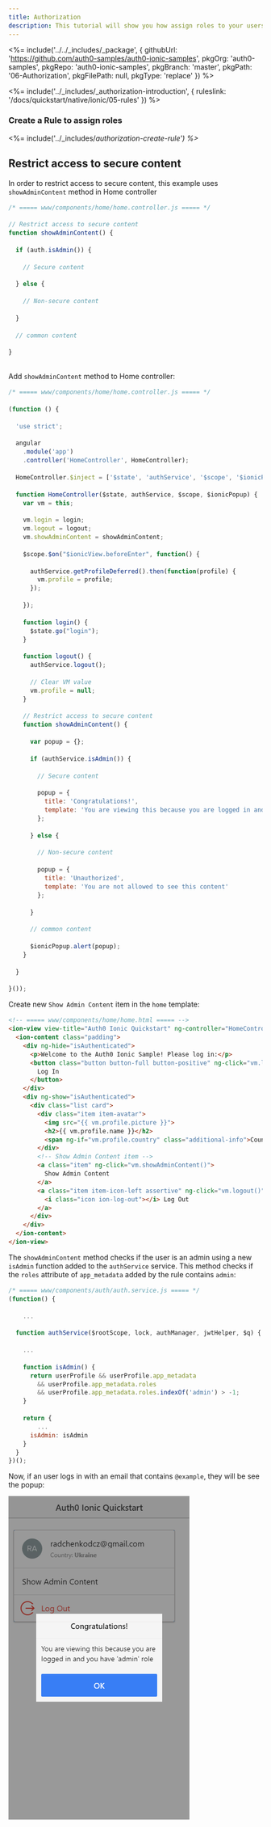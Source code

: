 ```yaml
---
title: Authorization
description: This tutorial will show you how assign roles to your users, and use those claims to authorize or deny a user to access secure content in the app.
---
```


<%= include('../../_includes/_package', {
  githubUrl: 'https://github.com/auth0-samples/auth0-ionic-samples',
  pkgOrg: 'auth0-samples',
  pkgRepo: 'auth0-ionic-samples',
  pkgBranch: 'master',
  pkgPath: '06-Authorization',
  pkgFilePath: null,
  pkgType: 'replace'
}) %>

<%= include('../_includes/_authorization-introduction', { ruleslink: '/docs/quickstart/native/ionic/05-rules' }) %>

### Create a Rule to assign roles

<%= include('../_includes/_authorization-create-rule') %>_


## Restrict access to secure content


In order to restrict access to secure content, this example uses `showAdminContent` method in Home controller

```js
/* ===== www/components/home/home.controller.js ===== */
 
// Restrict access to secure content
function showAdminContent() {

  if (auth.isAdmin()) {

    // Secure content

  } else {

    // Non-secure content

  }

  // common content

}



```


Add `showAdminContent` method to Home controller:

```js
/* ===== www/components/home/home.controller.js ===== */

(function () {

  'use strict';

  angular
    .module('app')
    .controller('HomeController', HomeController);

  HomeController.$inject = ['$state', 'authService', '$scope', '$ionicPopup'];

  function HomeController($state, authService, $scope, $ionicPopup) {
    var vm = this;

    vm.login = login;
    vm.logout = logout;
    vm.showAdminContent = showAdminContent;

    $scope.$on("$ionicView.beforeEnter", function() {

      authService.getProfileDeferred().then(function(profile) {
        vm.profile = profile;
      });

    });

    function login() {
      $state.go("login");
    }

    function logout() {
      authService.logout();

      // Clear VM value
      vm.profile = null;
    }

    // Restrict access to secure content
    function showAdminContent() {

      var popup = {};

      if (authService.isAdmin()) {

        // Secure content

        popup = {
          title: 'Congratulations!',
          template: 'You are viewing this because you are logged in and you have \'admin\' role'
        };

      } else {

        // Non-secure content

        popup = {
          title: 'Unauthorized',
          template: 'You are not allowed to see this content'
        };

      }

      // common content

      $ionicPopup.alert(popup);
    }

  }

}());
```

Create new `Show Admin Content` item in the `home` template:

```html
<!-- ===== www/components/home/home.html ===== -->
<ion-view view-title="Auth0 Ionic Quickstart" ng-controller="HomeController as vm">
  <ion-content class="padding">
    <div ng-hide="isAuthenticated">
      <p>Welcome to the Auth0 Ionic Sample! Please log in:</p>
      <button class="button button-full button-positive" ng-click="vm.login()">
        Log In
      </button>
    </div>
    <div ng-show="isAuthenticated">
      <div class="list card">
        <div class="item item-avatar">
          <img src="{{ vm.profile.picture }}">
          <h2>{{ vm.profile.name }}</h2>
          <span ng-if="vm.profile.country" class="additional-info">Country (added by rule): <strong>{{ vm.profile.country }}</strong></span>
        </div>
        <!-- Show Admin Content item -->
        <a class="item" ng-click="vm.showAdminContent()">
          Show Admin Content
        </a>
        <a class="item item-icon-left assertive" ng-click="vm.logout()">
          <i class="icon ion-log-out"></i> Log Out
        </a>
      </div>
    </div>
  </ion-content>
</ion-view>

```


The `showAdminContent` method checks if the user is an admin using a new `isAdmin` function added to the `authService` service. 
This method checks if the `roles` attribute of `app_metadata` added by the rule contains `admin`:


```js
/* ===== www/components/auth/auth.service.js ===== */
(function() {

	...

  function authService($rootScope, lock, authManager, jwtHelper, $q) {

    ...

    function isAdmin() {
      return userProfile && userProfile.app_metadata
        && userProfile.app_metadata.roles
        && userProfile.app_metadata.roles.indexOf('admin') > -1;
    }

    return {
		...
      isAdmin: isAdmin
    }
  }
})();
```

Now, if an user logs in with an email that contains `@example`, they will be see the popup:

<div class="phone-mockup">
  <img src="/media/articles/native-platforms/ionic/image_authorization1.png" alt="Mobile example screenshot"/>
</div>
